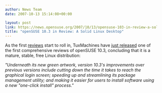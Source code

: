 ```yaml
---
author: News Team
date: 2007-10-13 15:14:08+00:00

layout: post
link: https://news.opensuse.org/2007/10/13/opensuse-103-in-review-a-solid-linux-desktop/
title: "openSUSE 10.3 in Review: A Solid Linux Desktop"
---
```


As the first [reviews](http://en.opensuse.org/In_the_Press) start to roll in, TuxMachines have [just released](http://www.tuxmachines.org/node/20958) one of the first comprehensive reviews of openSUSE 10.3, concluding that it is a mature, stable, free Linux distribution:

_"Underneath its new green artwork, version 10.3's improvements over previous versions include cutting down the time it takes to reach the graphical login screen; speeding up and streamlining its package management utility; and making it easier for users to install software using a new "one-click install" process."_
